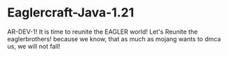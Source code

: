# Eaglercraft-Java-1.21
AR-DEV-1! It is time to reunite the EAGLER world!
Let's Reunite the eaglerbrothers! because we know, that as much as mojang wants to dmca us, we will not fall!
